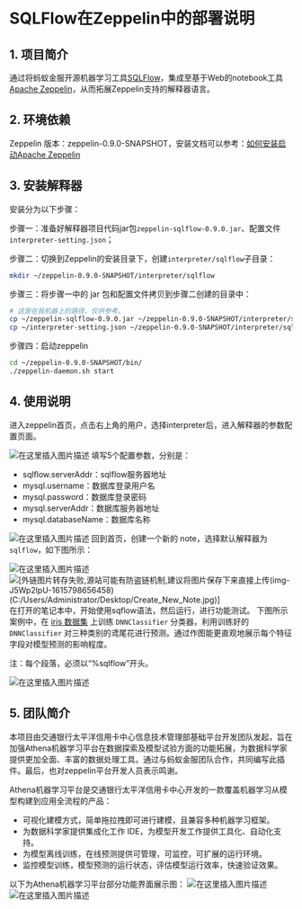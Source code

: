 ﻿
# SQLFlow在Zeppelin中的部署说明
## 1.  项目简介
通过将蚂蚁金服开源机器学习工具[SQLFlow](http://sqlflow.org/sqlflow)，集成至基于Web的notebook工具[Apache Zeppelin](http://zeppelin.apache.org/)，从而拓展Zeppelin支持的解释器语言。
## 2.  环境依赖
Zeppelin 版本：zeppelin-0.9.0-SNAPSHOT，安装文档可以参考：[如何安装启动Apache Zeppelin](https://blog.csdn.net/u013686990/article/details/102890085)
## 3.  安装解释器
安装分为以下步骤：

步骤一：准备好解释器项目代码jar包`zeppelin-sqlflow-0.9.0.jar`、配置文件 `interpreter-setting.json`；

步骤二：切换到Zeppelin的安装目录下，创建`interpreter/sqlflow`子目录：
```bash
mkdir ~/zeppelin-0.9.0-SNAPSHOT/interpreter/sqlflow
```
步骤三：将步骤一中的 jar 包和配置文件拷贝到步骤二创建的目录中：
```bash
# 这是在我机器上的路径，仅供参考。
cp ~/zeppelin-sqlflow-0.9.0.jar ~/zeppelin-0.9.0-SNAPSHOT/interpreter/sqlflow
cp ~/interpreter-setting.json ~/zeppelin-0.9.0-SNAPSHOT/interpreter/sqlflow
```
步骤四：启动zeppelin
```bash
cd ~/zeppelin-0.9.0-SNAPSHOT/bin/
./zeppelin-daemon.sh start
```
## 4.  使用说明
进入zeppelin首页，点击右上角的用户，选择interpreter后，进入解释器的参数配置页面。

![在这里插入图片描述](https://img-blog.csdnimg.cn/20210315171233284.jpg?x-oss-process=image/watermark,type_ZmFuZ3poZW5naGVpdGk,shadow_10,text_aHR0cHM6Ly9ibG9nLmNzZG4ubmV0L3p5NDgyODkxOA==,size_16,color_FFFFFF,t_70#pic_center)
填写5个配置参数，分别是：
- sqlflow.serverAddr：sqlflow服务器地址
- mysql.username：数据库登录用户名
- mysql.password：数据库登录密码
- mysql.serverAddr：数据库服务器地址
- mysql.databaseName：数据库名称

![在这里插入图片描述](https://img-blog.csdnimg.cn/20210316103230953.png?x-oss-process=image/watermark,type_ZmFuZ3poZW5naGVpdGk,shadow_10,text_aHR0cHM6Ly9ibG9nLmNzZG4ubmV0L3p5NDgyODkxOA==,size_16,color_FFFFFF,t_70#pic_center)
回到首页，创建一个新的 note，选择默认解释器为 `sqlflow`，如下图所示：

![在这里插入图片描述](https://img-blog.csdnimg.cn/20210315181859518.jpg?x-oss-process=image/watermark,type_ZmFuZ3poZW5naGVpdGk,shadow_10,text_aHR0cHM6Ly9ibG9nLmNzZG4ubmV0L3p5NDgyODkxOA==,size_16,color_FFFFFF,t_70#pic_center)
![\[外链图片转存失败,源站可能有防盗链机制,建议将图片保存下来直接上传(img-J5Wp2lpU-1615798656458)(C:/Users/Administrator/Desktop/Create_New_Note.jpg)\]](https://img-blog.csdnimg.cn/20210315165757865.jpg?x-oss-process=image/watermark,type_ZmFuZ3poZW5naGVpdGk,shadow_10,text_aHR0cHM6Ly9ibG9nLmNzZG4ubmV0L3p5NDgyODkxOA==,size_16,color_FFFFFF,t_70#pic_center)
在打开的笔记本中，开始使用sqflow语法，然后运行，进行功能测试。
下图所示案例中，在 [iris 数据集](https://en.wikipedia.org/wiki/Iris_flower_data_set) 上训练 `DNNClassifier` 分类器，利用训练好的 `DNNClassifier` 对三种类别的鸢尾花进行预测。通过作图能更直观地展示每个特征字段对模型预测的影响程度。

注：每个段落，必须以“%sqlflow”开头。

![在这里插入图片描述](https://img-blog.csdnimg.cn/20210316104837416.jpg?x-oss-process=image/watermark,type_ZmFuZ3poZW5naGVpdGk,shadow_10,text_aHR0cHM6Ly9ibG9nLmNzZG4ubmV0L3p5NDgyODkxOA==,size_16,color_FFFFFF,t_70#pic_center)


## 5.  团队简介
本项目由交通银行太平洋信用卡中心信息技术管理部基础平台开发团队发起，旨在加强Athena机器学习平台在数据探索及模型试验方面的功能拓展，为数据科学家提供更加全面、丰富的数据处理工具。通过与蚂蚁金服团队合作，共同编写此插件。最后，也对zeppelin平台开发人员表示鸣谢。

Athena机器学习平台是交通银行太平洋信用卡中心开发的一款覆盖机器学习从模型构建到应用全流程的产品：
- 可视化建模方式，简单拖拉拽即可进行建模，且兼容多种机器学习框架。
- 为数据科学家提供集成化工作 IDE，为模型开发工作提供工具化、自动化支持。
- 为模型离线训练，在线预测提供可管理，可监控，可扩展的运行环境。
- 监控模型训练，模型预测的运行状态，评估模型运行效率，快速验证效果。

以下为Athena机器学习平台部分功能界面展示图：
![在这里插入图片描述](https://img-blog.csdnimg.cn/20210316163223683.png?x-oss-process=image/watermark,type_ZmFuZ3poZW5naGVpdGk,shadow_10,text_aHR0cHM6Ly9ibG9nLmNzZG4ubmV0L3p5NDgyODkxOA==,size_16,color_FFFFFF,t_70)![在这里插入图片描述](https://img-blog.csdnimg.cn/20210316163223634.jpg?x-oss-process=image/watermark,type_ZmFuZ3poZW5naGVpdGk,shadow_10,text_aHR0cHM6Ly9ibG9nLmNzZG4ubmV0L3p5NDgyODkxOA==,size_16,color_FFFFFF,t_70)
